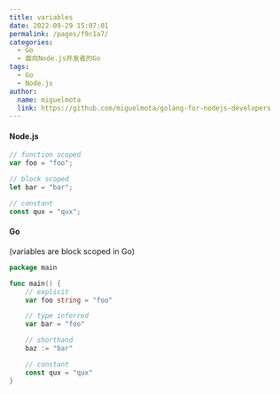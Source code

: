 ```yaml
---
title: variables
date: 2022-09-29 15:07:01
permalink: /pages/f9c1a7/
categories:
  - Go
  - 面向Node.js开发者的Go
tags:
  - Go
  - Node.js
author:
  name: miguelmota
  link: https://github.com/miguelmota/golang-for-nodejs-developers
---
```


#### Node.js

```js
// function scoped
var foo = "foo";

// block scoped
let bar = "bar";

// constant
const qux = "qux";
```

#### Go

(variables are block scoped in Go)

```go
package main

func main() {
	// explicit
	var foo string = "foo"

	// type inferred
	var bar = "foo"

	// shorthand
	baz := "bar"

	// constant
	const qux = "qux"
}
```
